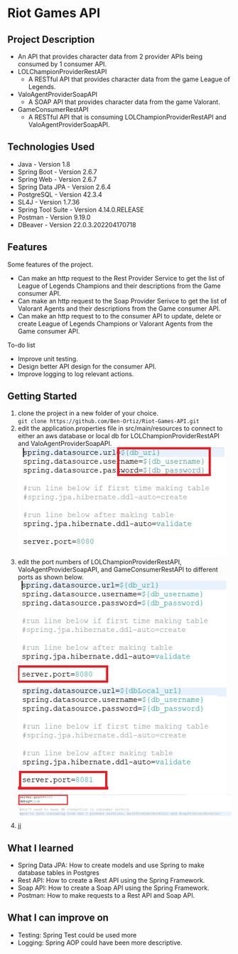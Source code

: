 # Riot Games API

## Project Description 
- An API that provides character data from 2 provider APIs being consumed by 1 consumer API.
- LOLChampionProviderRestAPI
	- A RESTful API that provides character data from the game League of Legends.
- ValoAgentProviderSoapAPI 
	- A SOAP API that provides character data from the game Valorant.
- GameConsumerRestAPI
	- A RESTful API that is consuming LOLChampionProviderRestAPI and ValoAgentProviderSoapAPI.

## Technologies Used
- Java - Version 1.8
- Spring Boot - Version 2.6.7
- Spring Web - Version 2.6.7
- Spring Data JPA - Version 2.6.4
- PostgreSQL - Version 42.3.4
- SL4J - Version 1.7.36
- Spring Tool Suite - Version 4.14.0.RELEASE
- Postman - Version 9.19.0
- DBeaver - Version 22.0.3.202204170718

## Features
Some features of the project.
- Can make an http request to the Rest Provider Service to get the list of League of Legends Champions and their descriptions from the Game consumer API.
- Can make an http request to the Soap Provider Serivce to get the list of Valorant Agents and their descriptions from the Game consumer API.
- Can make an http request to to the consumer API to update, delete or create League of Legends Champions or Valorant Agents from the Game consumer API.
   
To-do list
   
- Improve unit testing.
- Design better API design for the consumer API.
- Improve logging to log relevant actions.

## Getting Started   
    
1. clone the project in a new folder of your choice.    
` git clone https://github.com/Ben-Ortiz/Riot-Games-API.git `     
2. edit the application.properties file in src/main/resources to connect to either an aws database or local db for LOLChampionProviderRestAPI and ValoAgentProviderSoapAPI.   
![alt text](images/database-connection.png)   
3. edit the port numbers of LOLChampionProviderRestAPI, ValoAgentProviderSoapAPI, and GameConsumerRestAPI to different ports as shown below.    
![alt text](images/restProviderPort.png)  
![alt text](images/soapProviderPort.png)  
![alt text](images/restConsumerPort.png)  
4. jj
## What I learned
- Spring Data JPA: How to create models and use Spring to make database tables in Postgres
- Rest API: How to create a Rest API using the Spring Framework.
- Soap API: How to create a Soap API using the Spring Framework.
- Postman: How to make requests to a Rest API and Soap API.

## What I can improve on
- Testing: Spring Test could be used more
- Logging: Spring AOP could have been more descriptive.